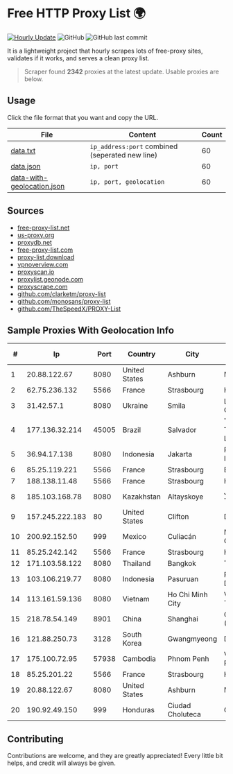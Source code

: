 
# Free HTTP Proxy List 🌍

[![Hourly Update](https://github.com/mertguvencli/http-proxy-list/actions/workflows/main.yml/badge.svg?branch=main)](https://github.com/mertguvencli/http-proxy-list/actions/workflows/main.yml)
![GitHub](https://img.shields.io/github/license/mertguvencli/http-proxy-list)
![GitHub last commit](https://img.shields.io/github/last-commit/mertguvencli/http-proxy-list)

It is a lightweight project that hourly scrapes lots of free-proxy sites, validates if it works, and serves a clean proxy list.


> Scraper found **2342** proxies at the latest update. Usable proxies are below.

## Usage

Click the file format that you want and copy the URL.


|File|Content|Count|
|----|-------|-----|
|[data.txt](https://raw.githubusercontent.com/mertguvencli/http-proxy-list/main/proxy-list/data.txt)|`ip_address:port` combined (seperated new line)|60|
|[data.json](https://raw.githubusercontent.com/mertguvencli/http-proxy-list/main/proxy-list/data.json)|`ip, port`|60|
|[data-with-geolocation.json](https://raw.githubusercontent.com/mertguvencli/http-proxy-list/main/proxy-list/data-with-geolocation.json)|`ip, port, geolocation`|60|

## Sources

* [free-proxy-list.net](https://free-proxy-list.net)
* [us-proxy.org](https://www.us-proxy.org)
* [proxydb.net](http://proxydb.net)
* [free-proxy-list.com](https://free-proxy-list.com/?page=&port=&type%5B%5D=http&type%5B%5D=https&up_time=0&search=Search)
* [proxy-list.download](https://www.proxy-list.download/HTTP)
* [vpnoverview.com](https://vpnoverview.com/privacy/anonymous-browsing/free-proxy-servers)
* [proxyscan.io](https://www.proxyscan.io)
* [proxylist.geonode.com](https://proxylist.geonode.com/api/proxy-list?limit=300&page=1&sort_by=lastChecked&sort_type=desc&protocols=http,https)
* [proxyscrape.com](https://api.proxyscrape.com/v2/?request=displayproxies&protocol=http&timeout=10000&country=all&ssl=all&anonymity=all)
* [github.com/clarketm/proxy-list](https://raw.githubusercontent.com/clarketm/proxy-list/master/proxy-list-raw.txt)
* [github.com/monosans/proxy-list](https://raw.githubusercontent.com/monosans/proxy-list/main/proxies/http.txt)
* [github.com/TheSpeedX/PROXY-List](https://raw.githubusercontent.com/TheSpeedX/PROXY-List/master/http.txt)


## Sample Proxies With Geolocation Info

|#|Ip|Port|Country|City|Internet Service Provider|
|-|--|----|-------|----|-------------------------|
|1|20.88.122.67|8080|United States|Ashburn|Microsoft Corporation|
|2|62.75.236.132|5566|France|Strasbourg|Host Europe GmbH|
|3|31.42.57.1|8080|Ukraine|Smila|Limited Liability Company AVATOR ISP|
|4|177.136.32.214|45005|Brazil|Salvador|TASCOM TELECOMUNICAÔÔES LTDA|
|5|36.94.17.138|8080|Indonesia|Jakarta|PT. Telekomunikasi Indonesia|
|6|85.25.119.221|5566|France|Strasbourg|BSB-SERVICE|
|7|188.138.11.48|5566|France|Strasbourg|Host Europe GmbH|
|8|185.103.168.78|8080|Kazakhstan|Altayskoye|JSC Alma Telecommunications|
|9|157.245.222.183|80|United States|Clifton|DigitalOcean, LLC|
|10|200.92.152.50|999|Mexico|Culiacán|Mega Cable, S.A. de C.V.|
|11|85.25.242.142|5566|France|Strasbourg|Host Europe GmbH|
|12|171.103.58.122|8080|Thailand|Bangkok|True Internet Co., Ltd.|
|13|103.106.219.77|8080|Indonesia|Pasuruan|PT. ARTHA LINTAS DATA MANDIRI|
|14|113.161.59.136|8080|Vietnam|Ho Chi Minh City|VietNam Post and Telecom Corporation|
|15|218.78.54.149|8901|China|Shanghai|China Telecom (Group)|
|16|121.88.250.73|3128|South Korea|Gwangmyeong|DLIVE|
|17|175.100.72.95|57938|Cambodia|Phnom Penh|VIETTEL (CAMBODIA) PTE., LTD|
|18|85.25.201.22|5566|France|Strasbourg|Host Europe GmbH|
|19|20.88.122.67|8080|United States|Ashburn|Microsoft Corporation|
|20|190.92.49.150|999|Honduras|Ciudad Choluteca|Cablecolor S.A.|



## Contributing

Contributions are welcome, and they are greatly appreciated! Every
little bit helps, and credit will always be given.

